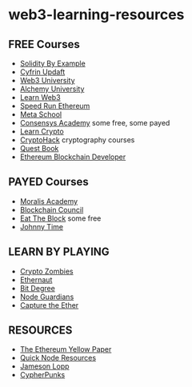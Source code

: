 # web3-learning-resources

## FREE Courses 
- [Solidity By Example](https://solidity-by-example.org/)
- [Cyfrin Updaft](https://updraft.cyfrin.io/)
- [Web3 University](https://www.web3.university/)
- [Alchemy University](https://www.alchemy.com/university/courses/)
- [Learn Web3](https://learnweb3.io/)
- [Speed Run Ethereum](https://speedrunethereum.com/)
- [Meta School](https://metaschool.so/)
- [Consensys Academy](https://courses.consensys.net/collections) some free, some payed
- [Learn Crypto](https://learncrypto.com/)
- [CryptoHack](https://cryptohack.org/) cryptography courses
- [Quest Book](https://learn.questbook.xyz/)
- [Ethereum Blockchain Developer](https://ethereum-blockchain-developer.com/)

## PAYED Courses
- [Moralis Academy](https://academy.moralis.io/)
- [Blockchain Council](https://www.blockchain-council.org/)
- [Eat The Block](https://eattheblocks.com/) some free
- [Johnny Time](https://johnnytime.xyz/)

## LEARN BY PLAYING
- [Crypto Zombies](https://cryptozombies.io/)
- [Ethernaut](https://ethernaut.openzeppelin.com/)
- [Bit Degree](https://www.bitdegree.org/)
- [Node Guardians](https://nodeguardians.io/)
- [Capture the Ether](https://capturetheether.com/)

## RESOURCES
- [The Ethereum Yellow Paper](https://ethereum.github.io/yellowpaper/paper.pdf)
- [Quick Node Resources](https://www.quicknode.com/guides/welcome)
- [Jameson Lopp](https://www.lopp.net/bitcoin-information.html)
- [CypherPunks](https://cypherpunks-core.github.io/ethereumbook/)
